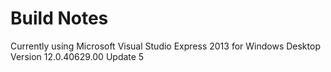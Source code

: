 # Build Notes

Currently using Microsoft Visual Studio Express 2013 for Windows Desktop
Version 12.0.40629.00 Update 5

